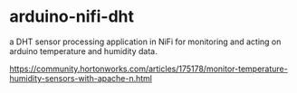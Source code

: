 # arduino-nifi-dht
a DHT sensor processing application in NiFi for monitoring and acting on arduino temperature and humidity data.

https://community.hortonworks.com/articles/175178/monitor-temperature-humidity-sensors-with-apache-n.html
